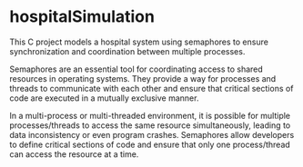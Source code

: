 # hospitalSimulation

This C project models a hospital system using semaphores to ensure synchronization and coordination between multiple processes.

Semaphores are an essential tool for coordinating access to shared resources in operating systems.
They provide a way for processes and threads to communicate with each other and ensure that critical sections of code are executed in a mutually exclusive manner.

In a multi-process or multi-threaded environment, it is possible for multiple processes/threads to access the same resource simultaneously, leading to data inconsistency or even program crashes. Semaphores allow developers to define critical sections of code and ensure that only one process/thread can access the resource at a time.
